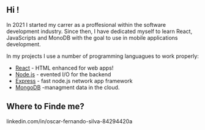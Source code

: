 ## Hi !
In 2021 I started my carrer as a proffesional within the software development industry. Since then, I have dedicated myself to learn React, JavaScripts and MonoDB with the goal to use in mobile applications development.

In my projects I use a number of programming languagues to work properly:

- [React](https://reactjs.org/) - HTML enhanced for web apps!
- [Node.js](http://nodejs.org) - evented I/O for the backend
- [Express](http://expressjs.com) - fast node.js network app framework 
- [MongoDB](https://www.mongodb.com/) -managment data in the cloud.

## Where to Finde me?
linkedin.com/in/oscar-fernando-silva-84294420a

